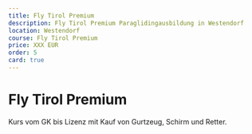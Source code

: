 ```yaml
---
title: Fly Tirol Premium
description: Fly Tirol Premium Paraglidingausbildung in Westendorf
location: Westendorf
course: Fly Tirol Premium
price: XXX EUR
order: 5
card: true
---
```


# Fly Tirol Premium

Kurs vom GK bis Lizenz mit Kauf von Gurtzeug, Schirm und Retter.
